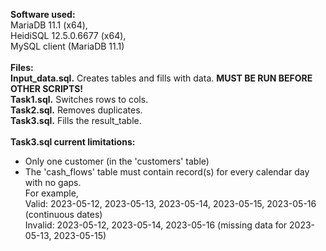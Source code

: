 **Software used:**\
MariaDB 11.1 (x64),\
HeidiSQL 12.5.0.6677 (x64),\
MySQL client (MariaDB 11.1)\
\
**Files:**\
**Input_data.sql.** Creates tables and fills with data. **MUST BE RUN BEFORE OTHER SCRIPTS!**\
**Task1.sql.** Switches rows to cols.\
**Task2.sql.** Removes duplicates.\
**Task3.sql.** Fills the result_table.\
\
**Task3.sql current limitations:**
- Only one customer (in the 'customers' table)
- The 'cash_flows' table must contain record(s) for every calendar day with no gaps.\
For example,\
Valid: 2023-05-12, 2023-05-13, 2023-05-14, 2023-05-15, 2023-05-16 (continuous dates)\
Invalid: 2023-05-12, 2023-05-14, 2023-05-16 (missing data for 2023-05-13, 2023-05-15)
